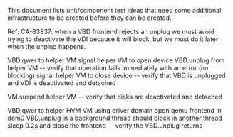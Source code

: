 
This document lists unit/component test ideas that need some additional
infrastructure to be created before they can be created.

Ref: CA-83837: when a VBD frontend rejects an unplug we must avoid trying
to deactivate the VDI because it will block, but we must do it later when
the unplug happens.

VBD.qwer to helper VM
  signal helper VM to open device
VBD.unplug from helper VM
-- verify that operation fails immediately with an error (no blocking)
  signal helper VM to close device
-- verify that VBD is unplugged and VDI is deactivated and detached

VM.suspend helper VM
-- verify that disks are deactivated and detached

VBD.qwer to helper HVM VM using driver domain
open qemu frontend in dom0
VBD.unplug in a background thread should block
in another thread sleep 0.2s and close the frontend
-- verify the VBD.unplug returns
